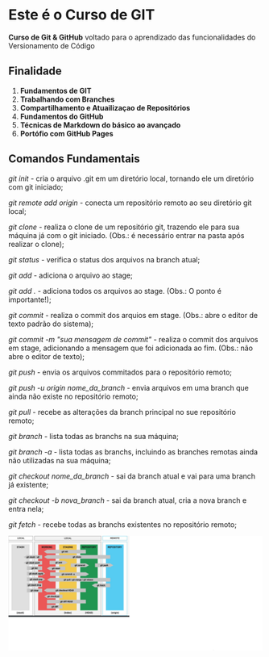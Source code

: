 # Este é o Curso de GIT

**Curso de Git & GitHub** voltado para o aprendizado das funcionalidades do Versionamento de Código

## Finalidade

1. **Fundamentos de GIT**
2. **Trabalhando com Branches**
3. **Compartilhamento e Atuailizaçao de Repositórios**
4. **Fundamentos do GitHub**
5. **Técnicas de Markdown do básico ao avançado**
6. **Portófio com GitHub Pages**

## Comandos Fundamentais

*git init* - cria o arquivo .git em um diretório local, tornando ele um diretório com git iniciado;

*git remote add origin <url>* - conecta um repositório remoto ao seu diretório git local;

*git clone <url>* - realiza o clone de um repositório git, trazendo ele para sua máquina já com o git iniciado. (Obs.: é necessário entrar na pasta após realizar o clone);

*git status* - verifica o status dos arquivos na branch atual;

*git add <arquivo>* - adiciona o arquivo ao stage;

*git add .* - adiciona todos os arquivos ao stage. (Obs.: O ponto é importante!);

*git commit* - realiza o commit dos arquios em stage. (Obs.: abre o editor de texto padrão do sistema);

*git commit -m "sua mensagem de commit"* - realiza o commit dos arquivos em stage, adicionando a mensagem que foi adicionada ao fim. (Obs.: não abre o editor de texto);

*git push* - envia os arquivos commitados para o repositório remoto;

*git push -u origin nome_da_branch* - envia arquivos em uma branch que ainda não existe no repositório remoto;

*git pull* - recebe as alterações da branch principal no sue repositório remoto;

*git branch* - lista todas as branchs na sua máquina;

*git branch -a* - lista todas as branchs, incluindo as branches remotas ainda não utilizadas na sua máquina;

*git checkout nome_da_branch* - sai da branch atual e vai para uma branch já existente;

*git checkout -b nova_branch* - sai da branch atual, cria a nova branch e entra nela;

*git fetch* - recebe todas as branchs existentes no repositório remoto;

![Comandos Fundamentais](img1.png)